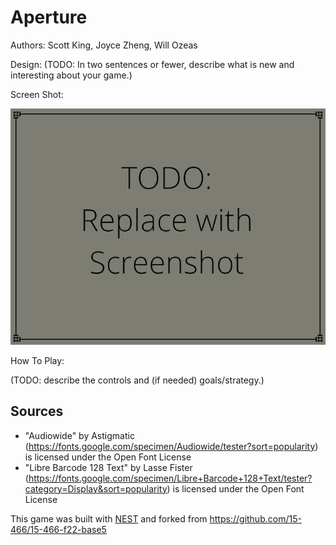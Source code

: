 # Aperture

Authors: Scott King, Joyce Zheng, Will Ozeas

Design: (TODO: In two sentences or fewer, describe what is new and interesting about your game.)

Screen Shot:

![Screen Shot](screenshot.png)

How To Play:

(TODO: describe the controls and (if needed) goals/strategy.)

## Sources
- "Audiowide" by Astigmatic <br>
	(https://fonts.google.com/specimen/Audiowide/tester?sort=popularity) is licensed under the Open Font License
- "Libre Barcode 128 Text" by Lasse Fister <br>
	(https://fonts.google.com/specimen/Libre+Barcode+128+Text/tester?category=Display&sort=popularity) is licensed under the Open Font License

This game was built with [NEST](NEST.md) and forked from https://github.com/15-466/15-466-f22-base5

